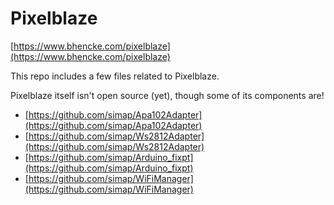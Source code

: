 # Pixelblaze
[https://www.bhencke.com/pixelblaze](https://www.bhencke.com/pixelblaze)

This repo includes a few files related to Pixelblaze.

Pixelblaze itself isn't open source (yet), though some of its components are!
* [https://github.com/simap/Apa102Adapter](https://github.com/simap/Apa102Adapter)
* [https://github.com/simap/Ws2812Adapter](https://github.com/simap/Ws2812Adapter)
* [https://github.com/simap/Arduino_fixpt](https://github.com/simap/Arduino_fixpt)
* [https://github.com/simap/WiFiManager](https://github.com/simap/WiFiManager)
